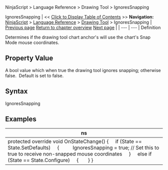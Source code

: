 ﻿
NinjaScript \> Language Reference \> Drawing Tool \> IgnoresSnapping

IgnoresSnapping
| \<\< [Click to Display Table of Contents](ignoressnapping.md) \>\> **Navigation:**     [NinjaScript](ninjascript-1.md) \> [Language Reference](language_reference_wip-1.md) \> [Drawing Tool](drawing_tools-1.md) \> IgnoresSnapping | [Previous page](icon_drawingtool-1.md) [Return to chapter overview](drawing_tools-1.md) [Next page](ignoresuserinput-1.md) |
| --- | --- |
Definition  

Determines if the drawing tool chart anchor's will use the chart's Snap Mode mouse coordinates.
 
## Property Value
A bool value which when true the drawing tool ignores snapping; otherwise false.  Default is set to false.
 
## Syntax
IgnoresSnapping
## 
## Examples
| ns |
| --- |
| protected override void OnStateChange() {      if (State \=\= State.SetDefaults)      {           IgnoresSnapping \= true; // Set this to true to receive non\-snapped mouse coordinates      }      else if (State \=\= State.Configure)      {        } } |

